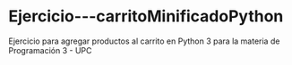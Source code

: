 # Ejercicio---carritoMinificadoPython
Ejercicio para agregar productos al carrito en Python 3 para la materia de Programación 3 - UPC
